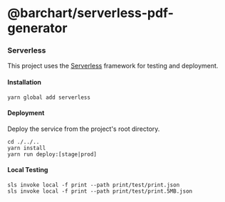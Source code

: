 # @barchart/serverless-pdf-generator

### Serverless

This project uses the [Serverless](https://serverless.com/) framework for testing and deployment.

#### Installation

```shell
yarn global add serverless
```

#### Deployment

Deploy the service from the project's root directory.

```shell
cd ./../..
yarn install
yarn run deploy:[stage|prod]
```

#### Local Testing

```shell
sls invoke local -f print --path print/test/print.json
sls invoke local -f print --path print/test/print.5MB.json
```
